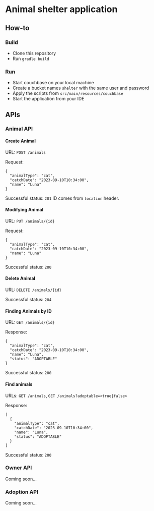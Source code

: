 # Animal shelter application

## How-to

### Build

* Clone this repository
* Run `gradle build`

### Run

* Start couchbase on your local machine
* Create a bucket names `shelter` with the same user and password
* Apply the scripts from `src/main/resources/couchbase`
* Start the application from your IDE

## APIs

### Animal API

#### Create Animal

URL: `POST /animals`

Request:
```
{
  "animalType": "cat",
  "catchDate": "2023-09-10T10:34:00",
  "name": "Luna"
}
```
Successful status: `201`
ID comes from `location` header.

#### Modifying Animal

URL: `PUT /animals/{id}`

Request:
```
{
  "animalType": "cat",
  "catchDate": "2023-09-10T10:34:00",
  "name": "Luna"
}
```
Successful status: `200`

#### Delete Animal

URL: `DELETE /animals/{id}`

Successful status: `204`


#### Finding Animals by ID

URL: `GET /animals/{id}`

Response:
```
{
  "animalType": "cat",
  "catchDate": "2023-09-10T10:34:00",
  "name": "Luna",
  "status": "ADOPTABLE"
}
```
Successful status: `200`

#### Find animals

URLs: `GET /animals`, `GET /animals?adoptable=<true|false>`

Response:
```
[
  {
    "animalType": "cat",
    "catchDate": "2023-09-10T10:34:00",
    "name": "Luna",
    "status": "ADOPTABLE"
  }
]
```
Successful status: `200`

### Owner API
Coming soon...

### Adoption API
Coming soon...